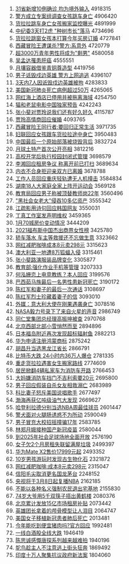 1. [31省新增10例确诊 均为境外输入](http://www.baidu.com/baidu?cl=3&tn=SE_baiduhomet8_jmjb7mjw&rsv_dl=fyb_top&fr=top1000&wd=31%CA%A1%D0%C2%D4%F610%C0%FD%C8%B7%D5%EF%20%BE%F9%CE%AA%BE%B3%CD%E2%CA%E4%C8%EB) 4918315
1. [警方成立专案组调查女孩跳车身亡](http://www.baidu.com/baidu?cl=3&tn=SE_baiduhomet8_jmjb7mjw&rsv_dl=fyb_top&fr=top1000&wd=%BE%AF%B7%BD%B3%C9%C1%A2%D7%A8%B0%B8%D7%E9%B5%F7%B2%E9%C5%AE%BA%A2%CC%F8%B3%B5%C9%ED%CD%F6) 4906420
1. [货拉拉跳车身亡女孩搬家监控曝光](http://www.baidu.com/baidu?cl=3&tn=SE_baiduhomet8_jmjb7mjw&rsv_dl=fyb_top&fr=top1000&wd=%BB%F5%C0%AD%C0%AD%CC%F8%B3%B5%C9%ED%CD%F6%C5%AE%BA%A2%B0%E1%BC%D2%BC%E0%BF%D8%C6%D8%B9%E2) 4891999
1. [中纪委3天打2虎 "种树市长"落马](http://www.baidu.com/baidu?cl=3&tn=SE_baiduhomet8_jmjb7mjw&rsv_dl=fyb_top&fr=top1000&wd=%D6%D0%BC%CD%CE%AF3%CC%EC%B4%F22%BB%A2%20%22%D6%D6%CA%F7%CA%D0%B3%A4%22%C2%E4%C2%ED) 4734696
1. [货拉拉跳窗女孩本打算今年买房订婚](http://www.baidu.com/baidu?cl=3&tn=SE_baiduhomet8_jmjb7mjw&rsv_dl=fyb_top&fr=top1000&wd=%BB%F5%C0%AD%C0%AD%CC%F8%B4%B0%C5%AE%BA%A2%B1%BE%B4%F2%CB%E3%BD%F1%C4%EA%C2%F2%B7%BF%B6%A9%BB%E9) 4727841
1. [西藏冒险王遭谋杀?警方:系意外](http://www.baidu.com/baidu?cl=3&tn=SE_baiduhomet8_jmjb7mjw&rsv_dl=fyb_top&fr=top1000&wd=%CE%F7%B2%D8%C3%B0%CF%D5%CD%F5%D4%E2%C4%B1%C9%B1%3F%BE%AF%B7%BD%3A%CF%B5%D2%E2%CD%E2) 4720779
1. [超3000万青年男性将成为"剩男"](http://www.baidu.com/baidu?cl=3&tn=SE_baiduhomet8_jmjb7mjw&rsv_dl=fyb_top&fr=top1000&wd=%B3%AC3000%CD%F2%C7%E0%C4%EA%C4%D0%D0%D4%BD%AB%B3%C9%CE%AA%22%CA%A3%C4%D0%22) 4580058
1. [吴孟达罹患肝癌](http://www.baidu.com/baidu?cl=3&tn=SE_baiduhomet8_jmjb7mjw&rsv_dl=fyb_top&fr=top1000&wd=%CE%E2%C3%CF%B4%EF%EE%BE%BB%BC%B8%CE%B0%A9) 4555551
1. [月壤容器借鉴青铜尊造型](http://www.baidu.com/baidu?cl=3&tn=SE_baiduhomet8_jmjb7mjw&rsv_dl=fyb_top&fr=top1000&wd=%D4%C2%C8%C0%C8%DD%C6%F7%BD%E8%BC%F8%C7%E0%CD%AD%D7%F0%D4%EC%D0%CD) 4419756
1. [男子诋毁戍边英雄 警方上网追逃](http://www.baidu.com/baidu?cl=3&tn=SE_baiduhomet8_jmjb7mjw&rsv_dl=fyb_top&fr=top1000&wd=%C4%D0%D7%D3%DA%AE%BB%D9%CA%F9%B1%DF%D3%A2%D0%DB%20%BE%AF%B7%BD%C9%CF%CD%F8%D7%B7%CC%D3) 4396107
1. [3天内7人因诋毁戍边英雄被拘](http://www.baidu.com/baidu?cl=3&tn=SE_baiduhomet8_jmjb7mjw&rsv_dl=fyb_top&fr=top1000&wd=3%CC%EC%C4%DA7%C8%CB%D2%F2%DA%AE%BB%D9%CA%F9%B1%DF%D3%A2%D0%DB%B1%BB%BE%D0) 4283833
1. [美国新冠肺炎死亡病例超过50万](http://www.baidu.com/baidu?cl=3&tn=SE_baiduhomet8_jmjb7mjw&rsv_dl=fyb_top&fr=top1000&wd=%C3%C0%B9%FA%D0%C2%B9%DA%B7%CE%D1%D7%CB%C0%CD%F6%B2%A1%C0%FD%B3%AC%B9%FD50%CD%F2) 4265065
1. [网红海上酒店已停用并被拖离海域](http://www.baidu.com/baidu?cl=3&tn=SE_baiduhomet8_jmjb7mjw&rsv_dl=fyb_top&fr=top1000&wd=%CD%F8%BA%EC%BA%A3%C9%CF%BE%C6%B5%EA%D2%D1%CD%A3%D3%C3%B2%A2%B1%BB%CD%CF%C0%EB%BA%A3%D3%F2) 4254750
1. [猫和老鼠电影中国独家预告](http://www.baidu.com/baidu?cl=3&tn=SE_baiduhomet8_jmjb7mjw&rsv_dl=fyb_top&fr=top1000&wd=%C3%A8%BA%CD%C0%CF%CA%F3%B5%E7%D3%B0%D6%D0%B9%FA%B6%C0%BC%D2%D4%A4%B8%E6) 4242243
1. [张小斐对贾玲说我们还有好久好久](http://www.baidu.com/baidu?cl=3&tn=SE_baiduhomet8_jmjb7mjw&rsv_dl=fyb_top&fr=top1000&wd=%D5%C5%D0%A1%EC%B3%B6%D4%BC%D6%C1%E1%CB%B5%CE%D2%C3%C7%BB%B9%D3%D0%BA%C3%BE%C3%BA%C3%BE%C3) 4115787
1. [贾玲高情商回应催婚](http://www.baidu.com/baidu?cl=3&tn=SE_baiduhomet8_jmjb7mjw&rsv_dl=fyb_top&fr=top1000&wd=%BC%D6%C1%E1%B8%DF%C7%E9%C9%CC%BB%D8%D3%A6%B4%DF%BB%E9) 4093765
1. [西藏冒险王同行者:要回归正常生活](http://www.baidu.com/baidu?cl=3&tn=SE_baiduhomet8_jmjb7mjw&rsv_dl=fyb_top&fr=top1000&wd=%CE%F7%B2%D8%C3%B0%CF%D5%CD%F5%CD%AC%D0%D0%D5%DF%3A%D2%AA%BB%D8%B9%E9%D5%FD%B3%A3%C9%FA%BB%EE) 3971735
1. [妇联回应女孩跟车货拉拉途中身亡](http://www.baidu.com/baidu?cl=3&tn=SE_baiduhomet8_jmjb7mjw&rsv_dl=fyb_top&fr=top1000&wd=%B8%BE%C1%AA%BB%D8%D3%A6%C5%AE%BA%A2%B8%FA%B3%B5%BB%F5%C0%AD%C0%AD%CD%BE%D6%D0%C9%ED%CD%F6) 3950483
1. [中国最后一个原始部落被烧毁背后](http://www.baidu.com/baidu?cl=3&tn=SE_baiduhomet8_jmjb7mjw&rsv_dl=fyb_top&fr=top1000&wd=%D6%D0%B9%FA%D7%EE%BA%F3%D2%BB%B8%F6%D4%AD%CA%BC%B2%BF%C2%E4%B1%BB%C9%D5%BB%D9%B1%B3%BA%F3) 3832724
1. [月球土特产首次公开亮相](http://www.baidu.com/baidu?cl=3&tn=SE_baiduhomet8_jmjb7mjw&rsv_dl=fyb_top&fr=top1000&wd=%D4%C2%C7%F2%CD%C1%CC%D8%B2%FA%CA%D7%B4%CE%B9%AB%BF%AA%C1%C1%CF%E0) 3812216
1. [高校开学后执行校园封闭式管理](http://www.baidu.com/baidu?cl=3&tn=SE_baiduhomet8_jmjb7mjw&rsv_dl=fyb_top&fr=top1000&wd=%B8%DF%D0%A3%BF%AA%D1%A7%BA%F3%D6%B4%D0%D0%D0%A3%D4%B0%B7%E2%B1%D5%CA%BD%B9%DC%C0%ED) 3698579
1. [李湘回应租房争议 称离开前已打扫](http://www.baidu.com/baidu?cl=3&tn=SE_baiduhomet8_jmjb7mjw&rsv_dl=fyb_top&fr=top1000&wd=%C0%EE%CF%E6%BB%D8%D3%A6%D7%E2%B7%BF%D5%F9%D2%E9%20%B3%C6%C0%EB%BF%AA%C7%B0%D2%D1%B4%F2%C9%A8) 3689634
1. [内衣不合身拒迎亲双方已离婚](http://www.baidu.com/baidu?cl=3&tn=SE_baiduhomet8_jmjb7mjw&rsv_dl=fyb_top&fr=top1000&wd=%C4%DA%D2%C2%B2%BB%BA%CF%C9%ED%BE%DC%D3%AD%C7%D7%CB%AB%B7%BD%D2%D1%C0%EB%BB%E9) 3678788
1. [工作人员回应重庆轻轨遭无人机撞击](http://www.baidu.com/baidu?cl=3&tn=SE_baiduhomet8_jmjb7mjw&rsv_dl=fyb_top&fr=top1000&wd=%B9%A4%D7%F7%C8%CB%D4%B1%BB%D8%D3%A6%D6%D8%C7%EC%C7%E1%B9%EC%D4%E2%CE%DE%C8%CB%BB%FA%D7%B2%BB%F7) 3584834
1. [湖南18人大家庭全家上阵开运动会](http://www.baidu.com/baidu?cl=3&tn=SE_baiduhomet8_jmjb7mjw&rsv_dl=fyb_top&fr=top1000&wd=%BA%FE%C4%CF18%C8%CB%B4%F3%BC%D2%CD%A5%C8%AB%BC%D2%C9%CF%D5%F3%BF%AA%D4%CB%B6%AF%BB%E1) 3569128
1. [教育局回应男子称被顶替教师岗22年](http://www.baidu.com/baidu?cl=3&tn=SE_baiduhomet8_jmjb7mjw&rsv_dl=fyb_top&fr=top1000&wd=%BD%CC%D3%FD%BE%D6%BB%D8%D3%A6%C4%D0%D7%D3%B3%C6%B1%BB%B6%A5%CC%E6%BD%CC%CA%A6%B8%DA22%C4%EA) 3560496
1. ["黑社会女老大"侵吞10多亿资产](http://www.baidu.com/baidu?cl=3&tn=SE_baiduhomet8_jmjb7mjw&rsv_dl=fyb_top&fr=top1000&wd=%22%BA%DA%C9%E7%BB%E1%C5%AE%C0%CF%B4%F3%22%C7%D6%CD%CC10%B6%E0%D2%DA%D7%CA%B2%FA) 3555342
1. [江疏影用诗句回应韩国网友](http://www.baidu.com/baidu?cl=3&tn=SE_baiduhomet8_jmjb7mjw&rsv_dl=fyb_top&fr=top1000&wd=%BD%AD%CA%E8%D3%B0%D3%C3%CA%AB%BE%E4%BB%D8%D3%A6%BA%AB%B9%FA%CD%F8%D3%D1) 3550031
1. [丁真工作室发声明维权](http://www.baidu.com/baidu?cl=3&tn=SE_baiduhomet8_jmjb7mjw&rsv_dl=fyb_top&fr=top1000&wd=%B6%A1%D5%E6%B9%A4%D7%F7%CA%D2%B7%A2%C9%F9%C3%F7%CE%AC%C8%A8) 3459365
1. [1月70城房价变动情况](http://www.baidu.com/baidu?cl=3&tn=SE_baiduhomet8_jmjb7mjw&rsv_dl=fyb_top&fr=top1000&wd=1%D4%C270%B3%C7%B7%BF%BC%DB%B1%E4%B6%AF%C7%E9%BF%F6) 3444209
1. [2021福布斯中国杰出商界女性榜](http://www.baidu.com/baidu?cl=3&tn=SE_baiduhomet8_jmjb7mjw&rsv_dl=fyb_top&fr=top1000&wd=2021%B8%A3%B2%BC%CB%B9%D6%D0%B9%FA%BD%DC%B3%F6%C9%CC%BD%E7%C5%AE%D0%D4%B0%F1) 3425780
1. [轿车落水 车主等救援还不忘做生意](http://www.baidu.com/baidu?cl=3&tn=SE_baiduhomet8_jmjb7mjw&rsv_dl=fyb_top&fr=top1000&wd=%BD%CE%B3%B5%C2%E4%CB%AE%20%B3%B5%D6%F7%B5%C8%BE%C8%D4%AE%BB%B9%B2%BB%CD%FC%D7%F6%C9%FA%D2%E2) 3323662
1. [网红减肥咖啡成本8元卖298元](http://www.baidu.com/baidu?cl=3&tn=SE_baiduhomet8_jmjb7mjw&rsv_dl=fyb_top&fr=top1000&wd=%CD%F8%BA%EC%BC%F5%B7%CA%BF%A7%B7%C8%B3%C9%B1%BE8%D4%AA%C2%F4298%D4%AA) 3315623
1. [澳大利亚一地遭8万狐蝠入侵](http://www.baidu.com/baidu?cl=3&tn=SE_baiduhomet8_jmjb7mjw&rsv_dl=fyb_top&fr=top1000&wd=%B0%C4%B4%F3%C0%FB%D1%C7%D2%BB%B5%D8%D4%E28%CD%F2%BA%FC%F2%F0%C8%EB%C7%D6) 3315461
1. [张小斐路演服装品牌变化](http://www.baidu.com/baidu?cl=3&tn=SE_baiduhomet8_jmjb7mjw&rsv_dl=fyb_top&fr=top1000&wd=%D5%C5%D0%A1%EC%B3%C2%B7%D1%DD%B7%FE%D7%B0%C6%B7%C5%C6%B1%E4%BB%AF) 3305877
1. [教育部:强化作业手机等管理](http://www.baidu.com/baidu?cl=3&tn=SE_baiduhomet8_jmjb7mjw&rsv_dl=fyb_top&fr=top1000&wd=%BD%CC%D3%FD%B2%BF%3A%C7%BF%BB%AF%D7%F7%D2%B5%CA%D6%BB%FA%B5%C8%B9%DC%C0%ED) 3207333
1. [何泓姗恋上电竞教练？本人回应](http://www.baidu.com/baidu?cl=3&tn=SE_baiduhomet8_jmjb7mjw&rsv_dl=fyb_top&fr=top1000&wd=%BA%CE%E3%FC%E6%A9%C1%B5%C9%CF%B5%E7%BE%BA%BD%CC%C1%B7%A3%BF%B1%BE%C8%CB%BB%D8%D3%A6) 3199576
1. [巴西茹马族最后一名男性患新冠死亡](http://www.baidu.com/baidu?cl=3&tn=SE_baiduhomet8_jmjb7mjw&rsv_dl=fyb_top&fr=top1000&wd=%B0%CD%CE%F7%C8%E3%C2%ED%D7%E5%D7%EE%BA%F3%D2%BB%C3%FB%C4%D0%D0%D4%BB%BC%D0%C2%B9%DA%CB%C0%CD%F6) 3190172
1. [陈红军和妻子的最后一次通话](http://www.baidu.com/baidu?cl=3&tn=SE_baiduhomet8_jmjb7mjw&rsv_dl=fyb_top&fr=top1000&wd=%B3%C2%BA%EC%BE%FC%BA%CD%C6%DE%D7%D3%B5%C4%D7%EE%BA%F3%D2%BB%B4%CE%CD%A8%BB%B0) 3108697
1. [陈红军烈士珍藏着妻子的信](http://www.baidu.com/baidu?cl=3&tn=SE_baiduhomet8_jmjb7mjw&rsv_dl=fyb_top&fr=top1000&wd=%B3%C2%BA%EC%BE%FC%C1%D2%CA%BF%D5%E4%B2%D8%D7%C5%C6%DE%D7%D3%B5%C4%D0%C5) 3093010
1. [外媒：意大利大使在刚果遇袭身亡](http://www.baidu.com/baidu?cl=3&tn=SE_baiduhomet8_jmjb7mjw&rsv_dl=fyb_top&fr=top1000&wd=%CD%E2%C3%BD%A3%BA%D2%E2%B4%F3%C0%FB%B4%F3%CA%B9%D4%DA%B8%D5%B9%FB%D3%F6%CF%AE%C9%ED%CD%F6) 3078516
1. [NASA毅力号录下了来自火星的声音](http://www.baidu.com/baidu?cl=3&tn=SE_baiduhomet8_jmjb7mjw&rsv_dl=fyb_top&fr=top1000&wd=NASA%D2%E3%C1%A6%BA%C5%C2%BC%CF%C2%C1%CB%C0%B4%D7%D4%BB%F0%D0%C7%B5%C4%C9%F9%D2%F4) 2986749
1. [同仁堂集团总经理高振坤被查](http://www.baidu.com/baidu?cl=3&tn=SE_baiduhomet8_jmjb7mjw&rsv_dl=fyb_top&fr=top1000&wd=%CD%AC%C8%CA%CC%C3%BC%AF%CD%C5%D7%DC%BE%AD%C0%ED%B8%DF%D5%F1%C0%A4%B1%BB%B2%E9) 2970768
1. [北京西部北部小雪悄然而至](http://www.baidu.com/baidu?cl=3&tn=SE_baiduhomet8_jmjb7mjw&rsv_dl=fyb_top&fr=top1000&wd=%B1%B1%BE%A9%CE%F7%B2%BF%B1%B1%B2%BF%D0%A1%D1%A9%C7%C4%C8%BB%B6%F8%D6%C1) 2894896
1. [日本福岛附近再次发现超标辐射鱼](http://www.baidu.com/baidu?cl=3&tn=SE_baiduhomet8_jmjb7mjw&rsv_dl=fyb_top&fr=top1000&wd=%C8%D5%B1%BE%B8%A3%B5%BA%B8%BD%BD%FC%D4%D9%B4%CE%B7%A2%CF%D6%B3%AC%B1%EA%B7%F8%C9%E4%D3%E3) 2882213
1. [华为申请注册鸿蒙商标](http://www.baidu.com/baidu?cl=3&tn=SE_baiduhomet8_jmjb7mjw&rsv_dl=fyb_top&fr=top1000&wd=%BB%AA%CE%AA%C9%EA%C7%EB%D7%A2%B2%E1%BA%E8%C3%C9%C9%CC%B1%EA) 2875242
1. [胡昌升当选黑龙江省长](http://www.baidu.com/baidu?cl=3&tn=SE_baiduhomet8_jmjb7mjw&rsv_dl=fyb_top&fr=top1000&wd=%BA%FA%B2%FD%C9%FD%B5%B1%D1%A1%BA%DA%C1%FA%BD%AD%CA%A1%B3%A4) 2866791
1. [比特币大跌 24小时内36万人爆仓](http://www.baidu.com/baidu?cl=3&tn=SE_baiduhomet8_jmjb7mjw&rsv_dl=fyb_top&fr=top1000&wd=%B1%C8%CC%D8%B1%D2%B4%F3%B5%F8%2024%D0%A1%CA%B1%C4%DA36%CD%F2%C8%CB%B1%AC%B2%D6) 2781335
1. [重走货拉拉遇害女生搬家路线](http://www.baidu.com/baidu?cl=3&tn=SE_baiduhomet8_jmjb7mjw&rsv_dl=fyb_top&fr=top1000&wd=%D6%D8%D7%DF%BB%F5%C0%AD%C0%AD%D3%F6%BA%A6%C5%AE%C9%FA%B0%E1%BC%D2%C2%B7%CF%DF) 2774609
1. [居民掀翻4辆私家车为消防车开路](http://www.baidu.com/baidu?cl=3&tn=SE_baiduhomet8_jmjb7mjw&rsv_dl=fyb_top&fr=top1000&wd=%BE%D3%C3%F1%CF%C6%B7%AD4%C1%BE%CB%BD%BC%D2%B3%B5%CE%AA%CF%FB%B7%C0%B3%B5%BF%AA%C2%B7) 2766453
1. [大妈嫌消防车挡门不吉利索要20元](http://www.baidu.com/baidu?cl=3&tn=SE_baiduhomet8_jmjb7mjw&rsv_dl=fyb_top&fr=top1000&wd=%B4%F3%C2%E8%CF%D3%CF%FB%B7%C0%B3%B5%B5%B2%C3%C5%B2%BB%BC%AA%C0%FB%CB%F7%D2%AA20%D4%AA) 2695800
1. [男子回应假装自杀女友相救溺亡](http://www.baidu.com/baidu?cl=3&tn=SE_baiduhomet8_jmjb7mjw&rsv_dl=fyb_top&fr=top1000&wd=%C4%D0%D7%D3%BB%D8%D3%A6%BC%D9%D7%B0%D7%D4%C9%B1%C5%AE%D3%D1%CF%E0%BE%C8%C4%E7%CD%F6) 2683989
1. [科比妻子怒斥美国说唱歌手](http://www.baidu.com/baidu?cl=3&tn=SE_baiduhomet8_jmjb7mjw&rsv_dl=fyb_top&fr=top1000&wd=%BF%C6%B1%C8%C6%DE%D7%D3%C5%AD%B3%E2%C3%C0%B9%FA%CB%B5%B3%AA%B8%E8%CA%D6) 2677497
1. [渤海再获亿吨级油气大发现](http://www.baidu.com/baidu?cl=3&tn=SE_baiduhomet8_jmjb7mjw&rsv_dl=fyb_top&fr=top1000&wd=%B2%B3%BA%A3%D4%D9%BB%F1%D2%DA%B6%D6%BC%B6%D3%CD%C6%F8%B4%F3%B7%A2%CF%D6) 2669627
1. [哈登利拉德分别当选NBA周最佳球员](http://www.baidu.com/baidu?cl=3&tn=SE_baiduhomet8_jmjb7mjw&rsv_dl=fyb_top&fr=top1000&wd=%B9%FE%B5%C7%C0%FB%C0%AD%B5%C2%B7%D6%B1%F0%B5%B1%D1%A1NBA%D6%DC%D7%EE%BC%D1%C7%F2%D4%B1) 2601447
1. [警犬面对火腿肠诱惑不为所动](http://www.baidu.com/baidu?cl=3&tn=SE_baiduhomet8_jmjb7mjw&rsv_dl=fyb_top&fr=top1000&wd=%BE%AF%C8%AE%C3%E6%B6%D4%BB%F0%CD%C8%B3%A6%D3%D5%BB%F3%B2%BB%CE%AA%CB%F9%B6%AF) 2590049
1. [男子冒充大校招摇撞骗17年](http://www.baidu.com/baidu?cl=3&tn=SE_baiduhomet8_jmjb7mjw&rsv_dl=fyb_top&fr=top1000&wd=%C4%D0%D7%D3%C3%B0%B3%E4%B4%F3%D0%A3%D5%D0%D2%A1%D7%B2%C6%AD17%C4%EA) 2583785
1. [林郑月娥接种国产新冠疫苗](http://www.baidu.com/baidu?cl=3&tn=SE_baiduhomet8_jmjb7mjw&rsv_dl=fyb_top&fr=top1000&wd=%C1%D6%D6%A3%D4%C2%B6%F0%BD%D3%D6%D6%B9%FA%B2%FA%D0%C2%B9%DA%D2%DF%C3%E7) 2580044
1. [到2025年社会足球场地全面开放](http://www.baidu.com/baidu?cl=3&tn=SE_baiduhomet8_jmjb7mjw&rsv_dl=fyb_top&fr=top1000&wd=%B5%BD2025%C4%EA%C9%E7%BB%E1%D7%E3%C7%F2%B3%A1%B5%D8%C8%AB%C3%E6%BF%AA%B7%C5) 2576190
1. [女子欠2个月房租失联留满屋垃圾](http://www.baidu.com/baidu?cl=3&tn=SE_baiduhomet8_jmjb7mjw&rsv_dl=fyb_top&fr=top1000&wd=%C5%AE%D7%D3%C7%B72%B8%F6%D4%C2%B7%BF%D7%E2%CA%A7%C1%AA%C1%F4%C2%FA%CE%DD%C0%AC%BB%F8) 2499397
1. [华为Mate X2售价17999元起](http://www.baidu.com/baidu?cl=3&tn=SE_baiduhomet8_jmjb7mjw&rsv_dl=fyb_top&fr=top1000&wd=%BB%AA%CE%AAMate%20X2%CA%DB%BC%DB17999%D4%AA%C6%F0) 2493352
1. [10岁男孩游玩时发现古生物化石](http://www.baidu.com/baidu?cl=3&tn=SE_baiduhomet8_jmjb7mjw&rsv_dl=fyb_top&fr=top1000&wd=10%CB%EA%C4%D0%BA%A2%D3%CE%CD%E6%CA%B1%B7%A2%CF%D6%B9%C5%C9%FA%CE%EF%BB%AF%CA%AF) 2321872
1. [网红减肥咖啡:成本8元卖298元](http://www.baidu.com/baidu?cl=3&tn=SE_baiduhomet8_jmjb7mjw&rsv_dl=fyb_top&fr=top1000&wd=%CD%F8%BA%EC%BC%F5%B7%CA%BF%A7%B7%C8%3A%B3%C9%B1%BE8%D4%AA%C2%F4298%D4%AA) 2315047
1. [信阳毛尖取消更名国龙茅台](http://www.baidu.com/baidu?cl=3&tn=SE_baiduhomet8_jmjb7mjw&rsv_dl=fyb_top&fr=top1000&wd=%D0%C5%D1%F4%C3%AB%BC%E2%C8%A1%CF%FB%B8%FC%C3%FB%B9%FA%C1%FA%C3%A9%CC%A8) 2248152
1. [央视将于3月8日起复播NBA](http://www.baidu.com/baidu?cl=3&tn=SE_baiduhomet8_jmjb7mjw&rsv_dl=fyb_top&fr=top1000&wd=%D1%EB%CA%D3%BD%AB%D3%DA3%D4%C28%C8%D5%C6%F0%B8%B4%B2%A5NBA) 2162185
1. [不能以各种名义强制农民退出宅基地](http://www.baidu.com/baidu?cl=3&tn=SE_baiduhomet8_jmjb7mjw&rsv_dl=fyb_top&fr=top1000&wd=%B2%BB%C4%DC%D2%D4%B8%F7%D6%D6%C3%FB%D2%E5%C7%BF%D6%C6%C5%A9%C3%F1%CD%CB%B3%F6%D5%AC%BB%F9%B5%D8) 2155830
1. [74岁大爷用5千双筷子搭出黄鹤楼](http://www.baidu.com/baidu?cl=3&tn=SE_baiduhomet8_jmjb7mjw&rsv_dl=fyb_top&fr=top1000&wd=74%CB%EA%B4%F3%D2%AF%D3%C35%C7%A7%CB%AB%BF%EA%D7%D3%B4%EE%B3%F6%BB%C6%BA%D7%C2%A5) 2080376
1. [北京累计发放15亿市场租房补贴](http://www.baidu.com/baidu?cl=3&tn=SE_baiduhomet8_jmjb7mjw&rsv_dl=fyb_top&fr=top1000&wd=%B1%B1%BE%A9%C0%DB%BC%C6%B7%A2%B7%C515%D2%DA%CA%D0%B3%A1%D7%E2%B7%BF%B2%B9%CC%F9) 2073442
1. [英雄团长拿着的颅骨模型让人泪目](http://www.baidu.com/baidu?cl=3&tn=SE_baiduhomet8_jmjb7mjw&rsv_dl=fyb_top&fr=top1000&wd=%D3%A2%D0%DB%CD%C5%B3%A4%C4%C3%D7%C5%B5%C4%C2%AD%B9%C7%C4%A3%D0%CD%C8%C3%C8%CB%C0%E1%C4%BF) 2064747
1. [美国女子移植新冠患者肺后死亡](http://www.baidu.com/baidu?cl=3&tn=SE_baiduhomet8_jmjb7mjw&rsv_dl=fyb_top&fr=top1000&wd=%C3%C0%B9%FA%C5%AE%D7%D3%D2%C6%D6%B2%D0%C2%B9%DA%BB%BC%D5%DF%B7%CE%BA%F3%CB%C0%CD%F6) 2013481
1. [今年能吃到便宜猪肉吗?官方回应](http://www.baidu.com/baidu?cl=3&tn=SE_baiduhomet8_jmjb7mjw&rsv_dl=fyb_top&fr=top1000&wd=%BD%F1%C4%EA%C4%DC%B3%D4%B5%BD%B1%E3%D2%CB%D6%ED%C8%E2%C2%F0%3F%B9%D9%B7%BD%BB%D8%D3%A6) 1992481
1. [一线白酒股全线大跌](http://www.baidu.com/baidu?cl=3&tn=SE_baiduhomet8_jmjb7mjw&rsv_dl=fyb_top&fr=top1000&wd=%D2%BB%CF%DF%B0%D7%BE%C6%B9%C9%C8%AB%CF%DF%B4%F3%B5%F8) 1946419
1. [陈思诚感慨唐探系列越来越难拍](http://www.baidu.com/baidu?cl=3&tn=SE_baiduhomet8_jmjb7mjw&rsv_dl=fyb_top&fr=top1000&wd=%B3%C2%CB%BC%B3%CF%B8%D0%BF%AE%CC%C6%CC%BD%CF%B5%C1%D0%D4%BD%C0%B4%D4%BD%C4%D1%C5%C4) 1940196
1. [鸵鸟趁主人不注意逃上街头狂奔](http://www.baidu.com/baidu?cl=3&tn=SE_baiduhomet8_jmjb7mjw&rsv_dl=fyb_top&fr=top1000&wd=%CD%D2%C4%F1%B3%C3%D6%F7%C8%CB%B2%BB%D7%A2%D2%E2%CC%D3%C9%CF%BD%D6%CD%B7%BF%F1%B1%BC) 1869492
1. [印度十万人聚集抗议政府新法案](http://www.baidu.com/baidu?cl=3&tn=SE_baiduhomet8_jmjb7mjw&rsv_dl=fyb_top&fr=top1000&wd=%D3%A1%B6%C8%CA%AE%CD%F2%C8%CB%BE%DB%BC%AF%BF%B9%D2%E9%D5%FE%B8%AE%D0%C2%B7%A8%B0%B8) 1804060